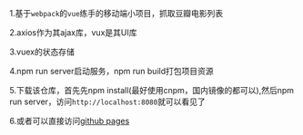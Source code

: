 1.基于`webpack`的`vue`练手的移动端小项目，抓取豆瓣电影列表

2.axios作为其ajax库，vux是其UI库

3.vuex的状态存储

4.npm run server启动服务，npm run build打包项目资源

5.下载该仓库，首先先npm install(最好使用cnpm，国内镜像的都可以),然后npm run server，访问`http://localhost:8080`就可以看见了

6.或者可以直接访问[github pages](https://yokiyokiyoki.github.io/Douban-vue2/)

